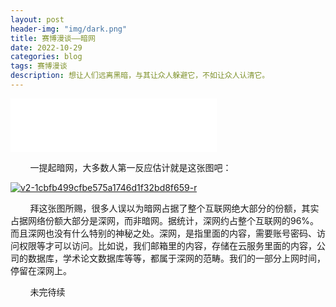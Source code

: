 ```yaml
---
layout: post
header-img: "img/dark.png"
title: 赛博漫谈——暗网
date: 2022-10-29
categories: blog
tags: 赛博漫谈
description: 想让人们远离黑暗，与其让众人躲避它，不如让众人认清它。
---
```


<iframe frameborder="no" border="0" marginwidth="0" marginheight="0" width=330 height=86 src="//music.163.com/outchain/player?type=2&id=1804292548&auto=1&height=66"></iframe>

&nbsp;&nbsp;&nbsp;&nbsp;&nbsp;&nbsp;&nbsp;&nbsp;一提起暗网，大多数人第一反应估计就是这张图吧：

<a href='https://postimg.cc/ZCCWcv3j/5da348cb' target='_blank'><img src='https://i.postimg.cc/ZCCWcv3j/v2-1cbfb499cfbe575a1746d1f32bd8f659-r.jpg' border='0' alt='v2-1cbfb499cfbe575a1746d1f32bd8f659-r'/></a>

&nbsp;&nbsp;&nbsp;&nbsp;&nbsp;&nbsp;&nbsp;&nbsp;拜这张图所赐，很多人误以为暗网占据了整个互联网绝大部分的份额，其实占据网络份额大部分是深网，而非暗网。据统计，深网约占整个互联网的96%。而且深网也没有什么特别的神秘之处。深网，是指里面的内容，需要账号密码、访问权限等才可以访问。比如说，我们邮箱里的内容，存储在云服务里面的内容，公司的数据库，学术论文数据库等等，都属于深网的范畴。我们的一部分上网时间，停留在深网上。

&nbsp;&nbsp;&nbsp;&nbsp;&nbsp;&nbsp;&nbsp;&nbsp;未完待续

